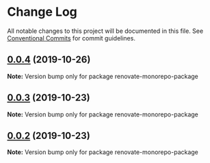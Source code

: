 # Change Log

All notable changes to this project will be documented in this file.
See [Conventional Commits](https://conventionalcommits.org) for commit guidelines.

## [0.0.4](https://github.com/simoneb/renovate-monorepo-repro/compare/v0.0.3...v0.0.4) (2019-10-26)

**Note:** Version bump only for package renovate-monorepo-package





## [0.0.3](https://github.com/simoneb/renovate-monorepo-repro/compare/v0.0.2...v0.0.3) (2019-10-23)

**Note:** Version bump only for package renovate-monorepo-package





## [0.0.2](https://github.com/simoneb/renovate-monorepo-repro/compare/v0.0.1...v0.0.2) (2019-10-23)

**Note:** Version bump only for package renovate-monorepo-package
